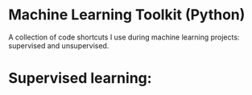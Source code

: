 # Machine Learning Toolkit (Python)
A collection of code shortcuts I use during machine learning projects: supervised and unsupervised.

# Supervised learning:

